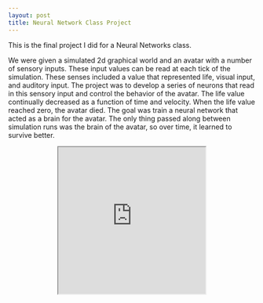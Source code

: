 ```yaml
---
layout: post
title: Neural Network Class Project
---
```

This is the final project I did for a Neural Networks class.

We were given a simulated 2d graphical world and an avatar with a number of sensory inputs. These input values can be read at each tick of the simulation. These senses included a value that represented life, visual input, and auditory input. The project was to develop a series of neurons that read in this sensory input and control the behavior of the avatar. The life value continually decreased as a function of time and velocity. When the life value reached zero, the avatar died. The
goal was train a neural network that acted as a brain for the avatar. The only thing passed along between simulation runs was the brain of the avatar, so over time, it learned to survive better.

<center>
  <iframe width="300" height="300" src="https://www.youtube.com/embed/9suECda4XOE" allowfullscreen=""></iframe>
</center>
